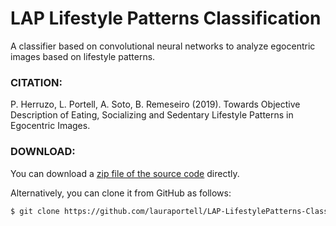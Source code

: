 # LAP Lifestyle Patterns Classification
A classifier based on convolutional neural networks to analyze egocentric images based on lifestyle patterns.

### CITATION:

P. Herruzo, L. Portell, A. Soto, B. Remeseiro (2019). Towards Objective Description of Eating, Socializing and Sedentary Lifestyle Patterns in Egocentric Images.

### DOWNLOAD:

You can download a [zip file of the source code](https://github.com/lauraportell/LAP-LifestylePatterns-Classification/archive/master.zip) directly.

Alternatively, you can clone it from GitHub as follows:

``` sh
$ git clone https://github.com/lauraportell/LAP-LifestylePatterns-Classification.git
```
